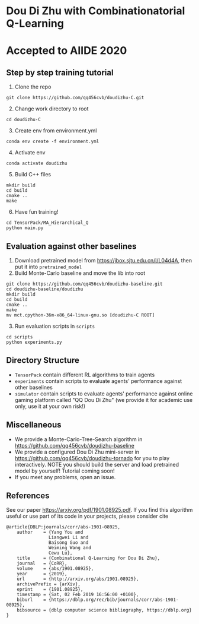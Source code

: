 # Dou Di Zhu with Combinationatorial Q-Learning
# Accepted to AIIDE 2020
## Step by step training tutorial
1. Clone the repo
``` 
git clone https://github.com/qq456cvb/doudizhu-C.git
```
2. Change work directory to root
``` 
cd doudizhu-C
```
3. Create env from environment.yml
``` 
conda env create -f environment.yml
```
4. Activate env
```
conda activate doudizhu
```
5. Build C++ files
```
mkdir build
cd build
cmake ..
make
```
6. Have fun training!
```
cd TensorPack/MA_Hierarchical_Q
python main.py
```

## Evaluation against other baselines
1. Download pretrained model from https://jbox.sjtu.edu.cn/l/L04d4A, then put it into `pretrained_model`
2. Build Monte-Carlo baseline and move the lib into root
```
git clone https://github.com/qq456cvb/doudizhu-baseline.git
cd doudizhu-baseline/doudizhu
mkdir build
cd build
cmake ..
make
mv mct.cpython-36m-x86_64-linux-gnu.so [doudizhu-C ROOT]
```
3. Run evaluation scripts in `scripts`
```
cd scripts
python experiments.py
```
## Directory Structure
* `TensorPack` contain different RL algorithms to train agents
* `experiments` contain scripts to evaluate agents' performance against other baselines
* `simulator` contain scripts to evaluate agents' performance against online gaming platform called "QQ Dou Di Zhu" (we provide it for academic use only, use it at your own risk!)
## Miscellaneous
* We provide a Monte-Carlo-Tree-Search algorithm in https://github.com/qq456cvb/doudizhu-baseline
* We provide a configured Dou Di Zhu mini-server in https://github.com/qq456cvb/doudizhu-tornado for you to play interactively. NOTE you should build the server and load pretrained model by yourself! Tutorial coming soon!
* If you meet any problems, open an issue.
## References
See our paper https://arxiv.org/pdf/1901.08925.pdf. If you find this algorithm useful or use part of its code in your projects, please consider cite

	@article{DBLP:journals/corr/abs-1901-08925,
        author    = {Yang You and
                    Liangwei Li and
                    Baisong Guo and
                    Weiming Wang and
                    Cewu Lu},
        title     = {Combinational Q-Learning for Dou Di Zhu},
        journal   = {CoRR},
        volume    = {abs/1901.08925},
        year      = {2019},
        url       = {http://arxiv.org/abs/1901.08925},
        archivePrefix = {arXiv},
        eprint    = {1901.08925},
        timestamp = {Sat, 02 Feb 2019 16:56:00 +0100},
        biburl    = {https://dblp.org/rec/bib/journals/corr/abs-1901-08925},
        bibsource = {dblp computer science bibliography, https://dblp.org}
    }
